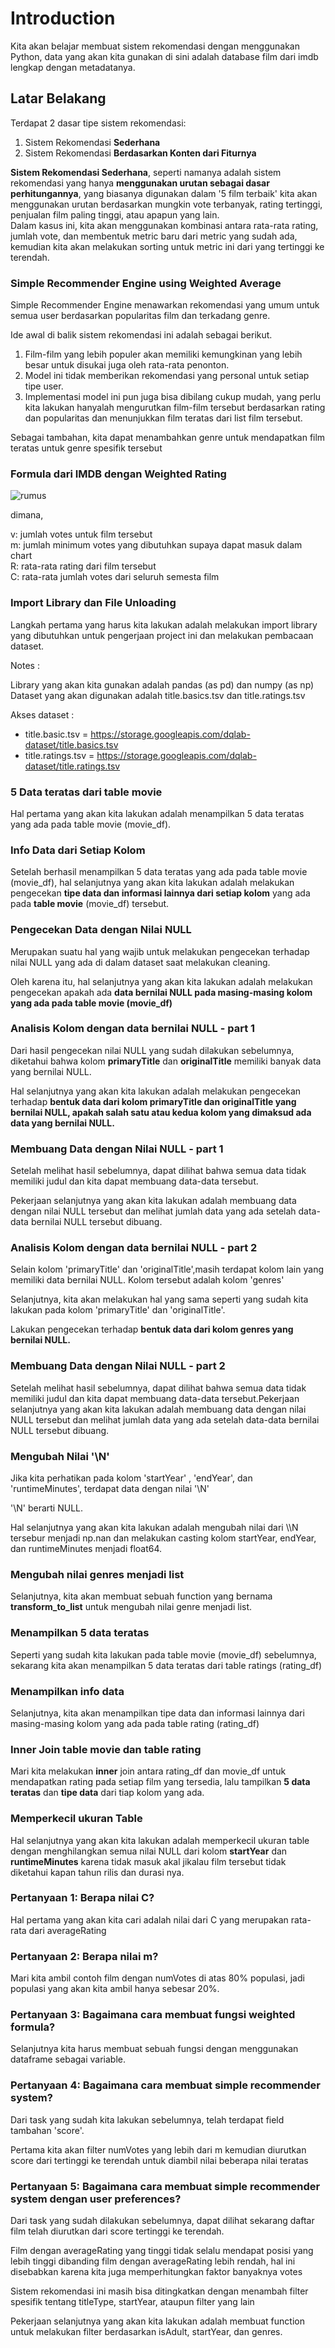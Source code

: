 # Introduction <br>
Kita akan belajar membuat sistem rekomendasi dengan menggunakan Python, data yang akan kita gunakan di sini adalah database film dari imdb lengkap dengan metadatanya.

## Latar Belakang
Terdapat 2 dasar tipe sistem rekomendasi:

1. Sistem Rekomendasi **Sederhana** <br>
2. Sistem Rekomendasi **Berdasarkan Konten dari Fiturnya**
 
**Sistem Rekomendasi Sederhana**, seperti namanya adalah sistem rekomendasi yang hanya **menggunakan urutan sebagai dasar perhitungannya**, yang biasanya digunakan dalam '5 film terbaik' kita akan menggunakan urutan berdasarkan mungkin vote terbanyak, rating tertinggi, penjualan film paling tinggi, atau apapun yang lain. <br>
Dalam kasus ini, kita akan menggunakan kombinasi antara rata-rata rating, jumlah vote, dan membentuk metric baru dari metric yang sudah ada, kemudian kita akan melakukan sorting untuk metric ini dari yang tertinggi ke terendah.

### Simple Recommender Engine using Weighted Average <br>
Simple Recommender Engine menawarkan rekomendasi yang umum untuk semua user berdasarkan popularitas film dan terkadang genre.

Ide awal di balik sistem rekomendasi ini adalah sebagai berikut.

1. Film-film yang lebih populer akan memiliki kemungkinan yang lebih besar untuk disukai juga oleh rata-rata penonton.
2. Model ini tidak memberikan rekomendasi yang personal untuk setiap tipe user. 
3. Implementasi model ini pun juga bisa dibilang cukup mudah, yang perlu kita lakukan hanyalah mengurutkan film-film tersebut berdasarkan rating dan popularitas dan menunjukkan film teratas dari list film tersebut.

Sebagai tambahan, kita dapat menambahkan genre untuk mendapatkan film teratas untuk genre spesifik tersebut

### Formula dari IMDB dengan Weighted Rating
 
![rumus](https://drive.google.com/file/d/1x1eo2EkY8aUOvuq2KLZl_sHR8Y_b6GVm/view?usp=share_link)

dimana,

v: jumlah votes untuk film tersebut <br>
m: jumlah minimum votes yang dibutuhkan supaya dapat masuk dalam chart <br>
R: rata-rata rating dari film tersebut <br>
C: rata-rata jumlah votes dari seluruh semesta film

### Import Library dan File Unloading
Langkah pertama yang harus kita lakukan adalah melakukan import library yang dibutuhkan untuk pengerjaan project ini dan melakukan pembacaan dataset.

Notes :

Library yang akan kita gunakan adalah pandas (as pd) dan numpy (as np)
Dataset yang akan digunakan adalah title.basics.tsv dan title.ratings.tsv

Akses dataset :

- title.basic.tsv = https://storage.googleapis.com/dqlab-dataset/title.basics.tsv
- title.ratings.tsv = https://storage.googleapis.com/dqlab-dataset/title.ratings.tsv

### 5 Data teratas dari table movie
Hal pertama yang akan kita lakukan adalah menampilkan 5 data teratas yang ada pada table movie (movie_df). 

### Info Data dari Setiap Kolom
Setelah berhasil menampilkan 5 data teratas yang ada pada table movie (movie_df), hal selanjutnya yang akan kita lakukan adalah melakukan pengecekan **tipe data dan informasi lainnya dari setiap kolom** yang ada pada **table movie** (movie_df) tersebut.

### Pengecekan Data dengan Nilai NULL
Merupakan suatu hal yang wajib untuk melakukan pengecekan terhadap nilai NULL yang ada di dalam dataset saat melakukan cleaning.

Oleh karena itu, hal selanjutnya yang akan kita lakukan adalah melakukan pengecekan apakah ada **data bernilai NULL pada masing-masing kolom yang ada pada table movie (movie_df)**

### Analisis Kolom dengan data bernilai NULL - part 1
Dari hasil pengecekan nilai NULL yang sudah dilakukan sebelumnya, diketahui bahwa kolom **primaryTitle** dan **originalTitle** memiliki banyak data yang bernilai NULL.

Hal selanjutnya yang akan kita lakukan adalah melakukan pengecekan terhadap **bentuk data dari kolom primaryTitle dan originalTitle yang bernilai NULL, apakah salah satu atau kedua kolom yang dimaksud ada data yang bernilai NULL.**

### Membuang Data dengan Nilai NULL - part 1
Setelah melihat hasil sebelumnya, dapat dilihat bahwa semua data tidak memiliki judul dan kita dapat membuang data-data tersebut.

Pekerjaan selanjutnya yang akan kita lakukan adalah membuang data dengan nilai NULL tersebut dan melihat jumlah data yang ada setelah data-data bernilai NULL tersebut dibuang. 

### Analisis Kolom dengan data bernilai NULL - part 2
Selain kolom 'primaryTitle' dan 'originalTitle',masih terdapat kolom lain yang memiliki data bernilai NULL. Kolom tersebut adalah kolom 'genres'

Selanjutnya, kita akan melakukan hal yang sama seperti yang sudah kita lakukan pada kolom 'primaryTitle' dan 'originalTitle'.

Lakukan pengecekan terhadap **bentuk data dari kolom genres yang bernilai NULL.**

### Membuang Data dengan Nilai NULL - part 2
Setelah melihat hasil sebelumnya, dapat dilihat bahwa semua data tidak memiliki judul dan kita dapat membuang data-data tersebut.Pekerjaan selanjutnya yang akan kita lakukan adalah membuang data dengan nilai NULL tersebut dan melihat jumlah data yang ada setelah data-data bernilai NULL tersebut dibuang. 

### Mengubah Nilai '\\N'
Jika kita perhatikan pada kolom 'startYear' , 'endYear', dan 'runtimeMinutes', terdapat data dengan nilai '\\N'

'\\N' berarti NULL.

Hal selanjutnya yang akan kita lakukan adalah mengubah nilai dari \\\N tersebur menjadi np.nan dan melakukan casting kolom startYear, endYear, dan runtimeMinutes menjadi float64.

### Mengubah nilai genres menjadi list

Selanjutnya, kita akan membuat sebuah function yang bernama **transform_to_list** untuk mengubah nilai genre menjadi list. 

### Menampilkan 5 data teratas
Seperti yang sudah kita lakukan pada table movie (movie_df) sebelumnya, sekarang kita akan menampilkan 5 data teratas dari table ratings (rating_df)

### Menampilkan info data
Selanjutnya, kita akan menampilkan tipe data dan informasi lainnya dari masing-masing kolom yang ada pada table rating (rating_df)

### Inner Join table movie dan table rating
Mari kita melakukan **inner** join antara rating_df dan movie_df untuk mendapatkan rating pada setiap film yang tersedia, lalu tampilkan **5 data teratas** dan **tipe data** dari tiap kolom yang ada. 

### Memperkecil ukuran Table
Hal selanjutnya yang akan kita lakukan adalah memperkecil ukuran table dengan menghilangkan semua nilai NULL dari kolom **startYear** dan **runtimeMinutes** karena tidak masuk akal jikalau film tersebut tidak diketahui kapan tahun rilis dan durasi nya. 

### Pertanyaan 1: Berapa nilai C?
Hal pertama yang akan kita cari adalah nilai dari C yang merupakan rata-rata dari averageRating

### Pertanyaan 2: Berapa nilai m?
Mari kita ambil contoh film dengan numVotes di atas 80% populasi, jadi populasi yang akan kita ambil hanya sebesar 20%. 

### Pertanyaan 3: Bagaimana cara membuat fungsi weighted formula?
Selanjutnya kita harus membuat sebuah fungsi dengan menggunakan dataframe sebagai variable. 

### Pertanyaan 4: Bagaimana cara membuat simple recommender system?
Dari task yang sudah kita lakukan sebelumnya, telah terdapat field tambahan 'score'.

Pertama kita akan filter numVotes yang lebih dari m kemudian diurutkan score dari tertinggi ke terendah untuk diambil nilai beberapa nilai teratas

### Pertanyaan 5: Bagaimana cara membuat simple recommender system dengan user preferences?
Dari task yang sudah dilakukan sebelumnya, dapat dilihat sekarang daftar film telah diurutkan dari score tertinggi ke terendah.

Film dengan averageRating yang tinggi tidak selalu mendapat posisi yang lebih tinggi dibanding film dengan averageRating lebih rendah, hal ini disebabkan karena kita juga memperhitungkan faktor banyaknya votes


Sistem rekomendasi ini masih bisa ditingkatkan dengan menambah filter spesifik tentang titleType, startYear, ataupun filter yang lain

Pekerjaan selanjutnya yang akan kita lakukan adalah membuat function untuk melakukan filter berdasarkan isAdult, startYear, dan genres. 
